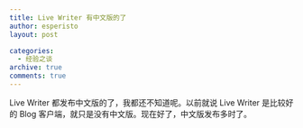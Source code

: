 ```yaml
---
title: Live Writer 有中文版的了
author: esperisto
layout: post

categories:
  - 经验之谈
archive: true
comments: true 
---
```

Live Writer 都发布中文版的了，我都还不知道呢。以前就说 Live Writer 是比较好的 Blog 客户端，就只是没有中文版。现在好了，中文版发布多时了。